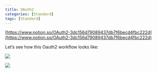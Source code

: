 ```yaml
---
title: OAuth2
categories: [Standard]
tags: [Standard]
---
```


[https://www.notion.so/OAuth2-3dc156d79089437db7f6becd4fbc222d](https://www.notion.so/OAuth2-3dc156d79089437db7f6becd4fbc222d)


Let’s see how this Oauth2 workflow looks like:


![](https://prod-files-secure.s3.us-west-2.amazonaws.com/9960fb2a-b75e-4bea-a8f9-b00925db1215/3bce41e0-99e8-4ebd-9701-e2bc9cbb79a2/Untitled.png?X-Amz-Algorithm=AWS4-HMAC-SHA256&X-Amz-Content-Sha256=UNSIGNED-PAYLOAD&X-Amz-Credential=ASIAZI2LB4664W756VAR%2F20250917%2Fus-west-2%2Fs3%2Faws4_request&X-Amz-Date=20250917T202351Z&X-Amz-Expires=3600&X-Amz-Security-Token=IQoJb3JpZ2luX2VjEDEaCXVzLXdlc3QtMiJGMEQCIHbwVN%2BN6z99X%2F5VW5GOYBhYb0FELSLB318iLX6jPNYGAiBYFzhZnkRB%2Fe%2BPk5SU1u9re7DshCfIKL6aCV5qCzJFMiqIBAiq%2F%2F%2F%2F%2F%2F%2F%2F%2F%2F8BEAAaDDYzNzQyMzE4MzgwNSIM%2Fsun6pIYUNFGFleGKtwDfy7EFr5ys%2FfRI1Wn1CzsqXGCfhxkApTfl4Va%2FhcoAIun0q5ypYpXYVlmj0rHF7OiwLIRgp1axQ82Kh3Uvx2T09FY%2F4D8uPVTRMQmBXqd9Y%2FqCyFZVPq7ZXIdoiNuUBRzBx1mCVGFzzQJ8BoM9lq6fIi%2FoNQyQ%2FiTcrqPw8sRHinxtPhc5g7E9SnizykBbGE83vsQku%2Bh02CXu3JtldSzQHj5TFiSFxgOEt734fEmKSm93vKmmtNDAzSoyy8EdqTmz8Zj2FHTTs%2B6WZ3MrYr5Lgt8PFsLuqpdOuTzjGktSV3MR5JLUwnOyxFdJFphgxJgJRJ6leqKwdQgjAbirWqeP9nsSMcU4mHAELC6nrEHhuzcJHvwXQ09%2FkO%2Fder0lk%2F5NAXmgp05Lj%2BG7iOgarcRhbx%2FtqSAiQ%2B46JKgLJQQt%2FlGCV5wWpPrSpofc0aFC3ZZe9t%2F%2FLP%2FRikCkY4DcPChB2vnV55sgVdpN55sGRjpMr%2FSrLtQw3gs%2BVB2FS9SZlg0qyL3%2FhwOtlDUXDnfpz3gGYLvUhWD%2FCrSUjVCq5ja%2B51UjZ8iZsjjJlrFW32O679wBhXXoeDJhY1D%2FGtuYTl9DImRdnuFaqp4bV8e89E01TK2m0%2Bxe6Qv2OhxVoMw6NarxgY6pgEJLazJaIIVJ%2B9xUofVOo2EcNLUkWgtyQKOqK%2B6s8u2NkWgYcPGvzHBDnNJWNJoRV%2FT%2BNX2WIqwPrMVSY52Wd7L63j5soILGm4t%2B1hQJ1LWJptPZ7Vm%2FUCd9VYPaDvaQNOmbXSUv1KRgCtjlv6ZWzsl0WgHW2rcdkFE7MVqIKpbLsMhbMVbAQM5RjhHwhwnLDcJwPxoYo9alfGWr7r83%2FK0rb6rbv2x&X-Amz-Signature=234be07611533fb10096f0040677d2b281f8d479979af00bab05bf9da8fb72ed&X-Amz-SignedHeaders=host&x-amz-checksum-mode=ENABLED&x-id=GetObject)


![](https://prod-files-secure.s3.us-west-2.amazonaws.com/9960fb2a-b75e-4bea-a8f9-b00925db1215/27d32b66-de43-41de-80f7-7edb81d1190f/Untitled.png?X-Amz-Algorithm=AWS4-HMAC-SHA256&X-Amz-Content-Sha256=UNSIGNED-PAYLOAD&X-Amz-Credential=ASIAZI2LB4664W756VAR%2F20250917%2Fus-west-2%2Fs3%2Faws4_request&X-Amz-Date=20250917T202351Z&X-Amz-Expires=3600&X-Amz-Security-Token=IQoJb3JpZ2luX2VjEDEaCXVzLXdlc3QtMiJGMEQCIHbwVN%2BN6z99X%2F5VW5GOYBhYb0FELSLB318iLX6jPNYGAiBYFzhZnkRB%2Fe%2BPk5SU1u9re7DshCfIKL6aCV5qCzJFMiqIBAiq%2F%2F%2F%2F%2F%2F%2F%2F%2F%2F8BEAAaDDYzNzQyMzE4MzgwNSIM%2Fsun6pIYUNFGFleGKtwDfy7EFr5ys%2FfRI1Wn1CzsqXGCfhxkApTfl4Va%2FhcoAIun0q5ypYpXYVlmj0rHF7OiwLIRgp1axQ82Kh3Uvx2T09FY%2F4D8uPVTRMQmBXqd9Y%2FqCyFZVPq7ZXIdoiNuUBRzBx1mCVGFzzQJ8BoM9lq6fIi%2FoNQyQ%2FiTcrqPw8sRHinxtPhc5g7E9SnizykBbGE83vsQku%2Bh02CXu3JtldSzQHj5TFiSFxgOEt734fEmKSm93vKmmtNDAzSoyy8EdqTmz8Zj2FHTTs%2B6WZ3MrYr5Lgt8PFsLuqpdOuTzjGktSV3MR5JLUwnOyxFdJFphgxJgJRJ6leqKwdQgjAbirWqeP9nsSMcU4mHAELC6nrEHhuzcJHvwXQ09%2FkO%2Fder0lk%2F5NAXmgp05Lj%2BG7iOgarcRhbx%2FtqSAiQ%2B46JKgLJQQt%2FlGCV5wWpPrSpofc0aFC3ZZe9t%2F%2FLP%2FRikCkY4DcPChB2vnV55sgVdpN55sGRjpMr%2FSrLtQw3gs%2BVB2FS9SZlg0qyL3%2FhwOtlDUXDnfpz3gGYLvUhWD%2FCrSUjVCq5ja%2B51UjZ8iZsjjJlrFW32O679wBhXXoeDJhY1D%2FGtuYTl9DImRdnuFaqp4bV8e89E01TK2m0%2Bxe6Qv2OhxVoMw6NarxgY6pgEJLazJaIIVJ%2B9xUofVOo2EcNLUkWgtyQKOqK%2B6s8u2NkWgYcPGvzHBDnNJWNJoRV%2FT%2BNX2WIqwPrMVSY52Wd7L63j5soILGm4t%2B1hQJ1LWJptPZ7Vm%2FUCd9VYPaDvaQNOmbXSUv1KRgCtjlv6ZWzsl0WgHW2rcdkFE7MVqIKpbLsMhbMVbAQM5RjhHwhwnLDcJwPxoYo9alfGWr7r83%2FK0rb6rbv2x&X-Amz-Signature=14fd1d81086901c19e6fc6cde2ae2e415932eda33c9c806f81b3aea6b35ebd3b&X-Amz-SignedHeaders=host&x-amz-checksum-mode=ENABLED&x-id=GetObject)

